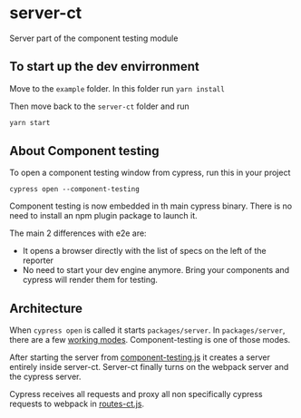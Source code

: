# server-ct

Server part of the component testing module

## To start up the dev envirronment

Move to the `example` folder. In this folder run `yarn install`

Then move back to the `server-ct` folder and run

```sh
yarn start
```

## About Component testing

To open a component testing window from cypress, run this in your project

```
cypress open --component-testing
```

Component testing is now embedded in th main cypress binary.
There is no need to install an npm plugin package to launch it.

The main 2 differences with e2e are:
- It opens a browser directly with the list of specs on the left of the reporter
- No need to start your dev engine anymore. Bring your components and cypress will render them for testing.

## Architecture

When `cypress open` is called it starts `packages/server`. 
In `packages/server`, there are a few [working modes](../server/lib/modes/index.js).
Component-testing is one of those modes.

After starting the server from [component-testing.js](../server/lib/modes/component-testing.js) it creates a server entirely inside server-ct.
Server-ct finally turns on the webpack server and the cypress server.

Cypress receives all requests and proxy all non specifically cypress requests to webpack in [routes-ct.js](./src/route-ct.js).
